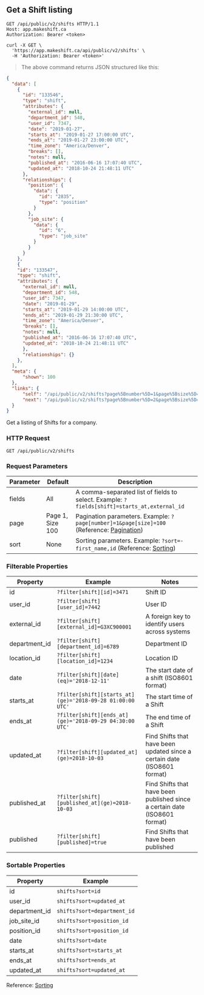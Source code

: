 ## Get a Shift listing

```http
GET /api/public/v2/shifts HTTP/1.1
Host: app.makeshift.ca
Authorization: Bearer <token>
```

```shell
curl -X GET \
  'https://app.makeshift.ca/api/public/v2/shifts' \
  -H 'Authorization: Bearer <token>'
```

> The above command returns JSON structured like this:

```json
{
  "data": [
    {
      "id": "133546",
      "type": "shift",
      "attributes": {
        "external_id": null,
        "department_id": 548,
        "user_id": 7347,
        "date": "2019-01-27",
        "starts_at": "2019-01-27 17:00:00 UTC",
        "ends_at": "2019-01-27 23:00:00 UTC",
        "time_zone": "America/Denver",
        "breaks": [],
        "notes": null,
        "published_at": "2016-06-16 17:07:40 UTC",
        "updated_at": "2018-10-24 21:48:11 UTC"
      },
      "relationships": {
        "position": {
          "data": {
            "id": "2835",
            "type": "position"
          }
        },
        "job_site": {
          "data": {
            "id": "6",
            "type": "job_site"
          }
        }
      }
    },
    {
    "id": "133547",
    "type": "shift",
    "attributes": {
      "external_id": null,
      "department_id": 548,
      "user_id": 7347,
      "date": "2019-01-29",
      "starts_at": "2019-01-29 14:00:00 UTC",
      "ends_at": "2019-01-29 21:30:00 UTC",
      "time_zone": "America/Denver",
      "breaks": [],
      "notes": null,
      "published_at": "2016-06-16 17:07:40 UTC",
      "updated_at": "2018-10-24 21:48:11 UTC"
      },
      "relationships": {}
    },
  ],
  "meta": {
      "shown": 100
  },
  "links": {
      "self": "/api/public/v2/shifts?page%5Bnumber%5D=1&page%5Bsize%5D=100",
      "next": "/api/public/v2/shifts?page%5Bnumber%5D=2&page%5Bsize%5D=100"
  }
}
```

Get a listing of Shifts for a company.

### HTTP Request

`GET /api/public/v2/shifts`

### Request Parameters

Parameter | Default | Description
--------- | ------- | -----------
fields | All | A comma-separated list of fields to select. Example: `?fields[shift]=starts_at,external_id`
page | Page 1, Size 100 | Pagination parameters. Example: `?page[number]=1&page[size]=100` (Reference: <a href='#pagination'>Pagination</a>)
sort | None | Sorting parameters. Example: `?sort=-first_name,id` (Reference: <a href='#sorting'>Sorting</a>)

### Filterable Properties

Property | Example | Notes
-------- | ------- | -----
id | `?filter[shift][id]=3471` | Shift ID
user_id | `?filter[shift][user_id]=7442` | User ID
external_id | `?filter[shift][external_id]=G3XC900001` | A foreign key to identify users across systems
department_id | `?filter[shift][department_id]=6789` | Department ID
location_id | `?filter[shift][location_id]=1234` | Location ID
date | `?filter[shift][date](eq)='2018-12-11'` | The start date of a shift (ISO8601 format)
starts_at | `?filter[shift][starts_at](ge)='2018-09-28 01:00:00 UTC'` | The start time of a Shift
ends_at | `?filter[shift][ends_at](ge)='2018-09-29 04:30:00 UTC'` | The end time of a Shift
updated_at | `?filter[shift][updated_at](ge)=2018-10-03` | Find Shifts that have been updated since a certain date (ISO8601 format)
published_at | `?filter[shift][published_at](ge)=2018-10-03` | Find Shifts that have been published since a certain date (ISO8601 format)
published | `?filter[shift][published]=true` | Find Shifts that have been published

### Sortable Properties

Property | Example
-------- | -------
id | `shifts?sort=id`
user_id | `shifts?sort=updated_at`
department_id | `shifts?sort=department_id`
job_site_id | `shifts?sort=position_id`
position_id | `shifts?sort=position_id`
date | `shifts?sort=date`
starts_at | `shifts?sort=starts_at`
ends_at | `shifts?sort=ends_at`
updated_at | `shifts?sort=updated_at`

Reference: <a href='#sorting'>Sorting</a>
